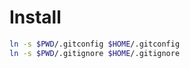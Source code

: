 # Install

```bash
ln -s $PWD/.gitconfig $HOME/.gitconfig
ln -s $PWD/.gitignore $HOME/.gitignore
```
